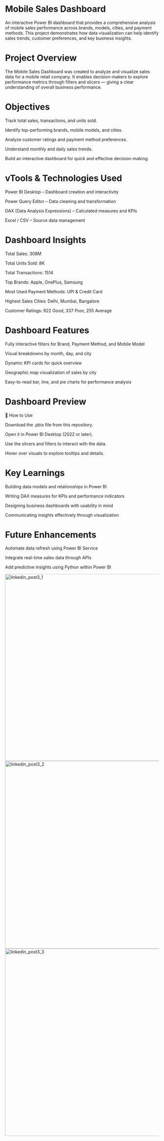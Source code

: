 # Mobile Sales Dashboard

An interactive Power BI dashboard that provides a comprehensive analysis of mobile sales performance across brands, models, cities, and payment methods. This project demonstrates how data visualization can help identify sales trends, customer preferences, and key business insights.

# Project Overview

The Mobile Sales Dashboard was created to analyze and visualize sales data for a mobile retail company. It enables decision-makers to explore performance metrics through filters and slicers — giving a clear understanding of overall business performance.

# Objectives

Track total sales, transactions, and units sold.

Identify top-performing brands, mobile models, and cities.

Analyze customer ratings and payment method preferences.

Understand monthly and daily sales trends.

Build an interactive dashboard for quick and effective decision-making.

# vTools & Technologies Used

Power BI Desktop – Dashboard creation and interactivity

Power Query Editor – Data cleaning and transformation

DAX (Data Analysis Expressions) – Calculated measures and KPIs

Excel / CSV – Source data management

# Dashboard Insights

Total Sales: 308M

Total Units Sold: 8K

Total Transactions: 1514

Top Brands: Apple, OnePlus, Samsung

Most Used Payment Methods: UPI & Credit Card

Highest Sales Cities: Delhi, Mumbai, Bangalore

Customer Ratings: 922 Good, 337 Poor, 255 Average

# Dashboard Features

Fully interactive filters for Brand, Payment Method, and Mobile Model

Visual breakdowns by month, day, and city

Dynamic KPI cards for quick overview

Geographic map visualization of sales by city

Easy-to-read bar, line, and pie charts for performance analysis

# Dashboard Preview

🚀 How to Use

Download the .pbix file from this repository.

Open it in Power BI Desktop (2022 or later).

Use the slicers and filters to interact with the data.

Hover over visuals to explore tooltips and details.

# Key Learnings

Building data models and relationships in Power BI

Writing DAX measures for KPIs and performance indicators

Designing business dashboards with usability in mind

Communicating insights effectively through visualization


# Future Enhancements

Automate data refresh using Power BI Service

Integrate real-time sales data through APIs

Add predictive insights using Python within Power BI

<img width="1091" height="611" alt="linkedin_post3_1" src="https://github.com/user-attachments/assets/c7cd75b1-4238-46b9-9931-07ed84c43870" />

<img width="1093" height="613" alt="linkedin_post3_2" src="https://github.com/user-attachments/assets/d6779beb-2497-48b5-a18b-50b8b68b7a61" />

<img width="1089" height="612" alt="linkedin_post3_3" src="https://github.com/user-attachments/assets/433f7370-5543-4bbe-9c4f-7f3771ac4509" />



